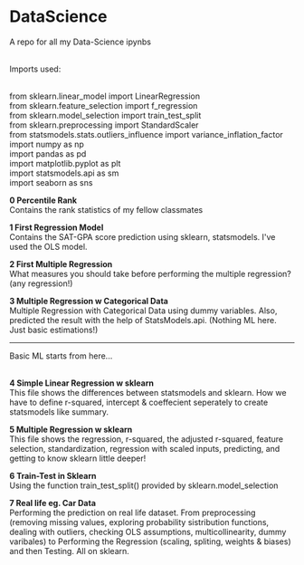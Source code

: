 # DataScience
A repo for all my Data-Science ipynbs<br><br>

Imports used:<br><br>

from sklearn.linear_model import LinearRegression<br>
from sklearn.feature_selection import f_regression<br>
from sklearn.model_selection import train_test_split<br>
from sklearn.preprocessing import StandardScaler<br>
from statsmodels.stats.outliers_influence import variance_inflation_factor<br>
import numpy as np<br>
import pandas as pd<br>
import matplotlib.pyplot as plt<br>
import statsmodels.api as sm<br>
import seaborn as sns<br>

<b>0 Percentile Rank</b><br>
Contains the rank statistics of my fellow classmates

<b>1 First Regression Model</b><br>
Contains the SAT-GPA score prediction using sklearn, statsmodels. I've used the OLS model.

<b>2 First Multiple Regression</b><br>
What measures you should take before performing the multiple regression? (any regression!)

<b>3 Multiple Regression w Categorical Data</b><br>
Multiple Regression with Categorical Data using dummy variables. Also, predicted the result with the help of StatsModels.api.
(Nothing ML here. Just basic estimations!)

<hr>
Basic ML starts from here...
<br><br>

<b>4 Simple Linear Regression w sklearn</b><br>
This file shows the differences between statsmodels and sklearn. How we have to define r-squared, intercept & coeffecient seperately to create statsmodels like summary.

<b>5 Multiple Regression w sklearn</b><br>
This file shows the regression, r-squared, the adjusted r-squared, feature selection, standardization, regression with scaled inputs, predicting, and getting to know sklearn little deeper!

<b>6 Train-Test in Sklearn</b><br>
Using the function train_test_split() provided by sklearn.model_selection

<b>7 Real life eg. Car Data</b><br>
Performing the prediction on real life dataset. From preprocessing (removing missing values, exploring probability sistribution functions, dealing with outliers, checking OLS assumptions, multicollinearity, dummy varibales) 
to Performing the Regression (scaling, spliting, weights & biases) and then Testing. All on sklearn.